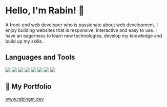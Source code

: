 # Hello, I'm Rabin! :wave:

A front-end web developer who is passionate about web development. 
I enjoy building websites that is responsive, interactive and easy to use. I have an eagerness to learn new technologies, develop my knowledge and build up my skills.  

## Languages and Tools 

![](https://img.shields.io/badge/Language%20-HTML-orange?style=plastic&logo=HTML5)
![](https://img.shields.io/badge/Language%20-CSS-blue?style=plastic&logo=CSS3)
![](https://img.shields.io/badge/Language%20-JavaScript-yellow?style=plastic&logo=JavaScript)
![](https://img.shields.io/badge/Library%20-jQuery-blue?style=plastic&logo=jQuery)
![](https://img.shields.io/badge/Language%20-Sass-ff69b4?style=plastic&logo=Sass)
![](https://img.shields.io/badge/Code%20-VScode-blue?style=plastic&logo=Visual-Studio-Code)
![](https://img.shields.io/badge/Tools%20-Git-orange?style=plastic&logo=Git)
![](https://img.shields.io/badge/Shell%20-Bash-lightgrey?style=plastic&logo=GNU-Bash)

## :open_file_folder: My Portfolio 

www.rabingm.dev

